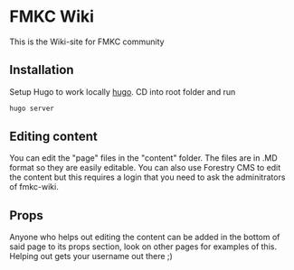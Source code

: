 # FMKC Wiki

This is the Wiki-site for FMKC community

## Installation

Setup Hugo to work locally [hugo](https://gohugo.io/). CD into root folder and run

```bash
hugo server
```

## Editing content

You can edit the "page" files in the "content" folder. The files are in .MD format so they are easily editable. You can also use Forestry CMS to edit the content but this requires a login that you need to ask the adminitrators of fmkc-wiki.

## Props

Anyone who helps out editing the content can be added in the bottom of said page to its props section, look on other pages for examples of this. Helping out gets your username out there ;)
